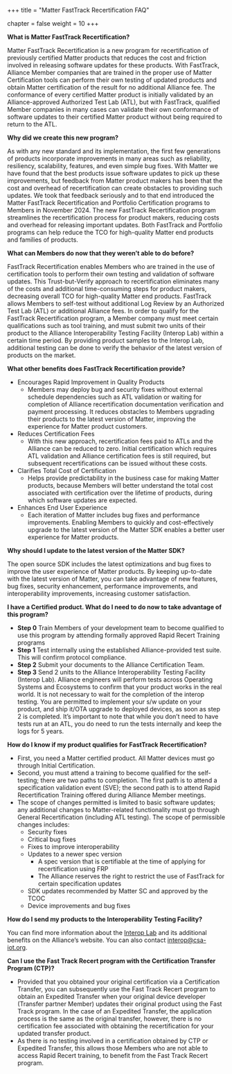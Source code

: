 +++
title = "Matter FastTrack Recertification FAQ"

chapter = false
weight = 10
+++

**What is Matter FastTrack Recertification?**

Matter FastTrack Recertification is a new program for recertification of previously certified Matter products that reduces the cost and friction involved in releasing software updates for these products. With FastTrack, Alliance Member companies that are trained in the proper use of Matter Certification tools can perform their own testing of updated products and obtain Matter certification of the result for no additional Alliance fee. The conformance of every certified Matter product is initially validated by an Alliance-approved Authorized Test Lab (ATL), but with FastTrack, qualified Member companies in many cases can validate their own conformance of software updates to their certified Matter product without being required to return to the ATL.

**Why did we create this new program?**

As with any new standard and its implementation, the first few generations of products incorporate improvements in many areas such as reliability, resiliency, scalability, features, and even simple bug fixes. With Matter we have found that the best products issue software updates to pick up these improvements, but feedback from Matter product makers has been that the cost and overhead of recertification can create obstacles to providing such updates. We took that feedback seriously and to that end introduced the Matter FastTrack Recertification and Portfolio Certification programs to Members in November 2024. The new FastTrack Recertification program streamlines the recertification process for product makers, reducing costs and overhead for releasing important updates. Both FastTrack and Portfolio programs can help reduce the TCO for high-quality Matter end products and families of products. 

**What can Members do now that they weren’t able to do before?**

FastTrack Recertification enables Members who are trained in the use of certification tools to perform their own testing and validation of software updates. This Trust-but-Verify approach to recertification eliminates many of the costs and additional time-consuming steps for product makers, decreasing overall TCO for high-quality Matter end products. 
FastTrack allows Members to self-test without additional Log Review by an Authorized Test Lab (ATL) or additional Alliance fees. In order to qualify for the FastTrack Recertification program, a Member company must meet certain qualifications such as tool training, and must submit two units of their product to the Alliance Interoperability Testing Facility (Interop Lab) within a certain time period. By providing product samples to the Interop Lab, additional testing can be done to verify the behavior of the latest version of products on the market.

**What other benefits does FastTrack Recertification provide?**

* Encourages Rapid Improvement in Quality Products
  * Members may deploy bug and security fixes without external schedule dependencies such as ATL validation or waiting for completion of Alliance recertification documentation verification and payment processing. It reduces obstacles to Members upgrading their products to the latest version of Matter, improving the experience for Matter product customers. 
* Reduces Certification Fees
  * With this new approach, recertification fees paid to ATLs and the Alliance can be reduced to zero. Initial certification which requires ATL validation and Alliance certification fees is still required, but subsequent recertifications can be issued without these costs. 
* Clarifies Total Cost of Certification
  * Helps provide predictability in the business case for making Matter products, because Members will better understand the total cost associated with certification over the lifetime of products, during which software updates are expected.
* Enhances End User Experience
  * Each iteration of Matter includes bug fixes and performance improvements. Enabling Members to quickly and cost-effectively upgrade to the latest version of the Matter SDK enables a better user experience for Matter products. 

**Why should I update to the latest version of the Matter SDK?**

The open source SDK includes the latest optimizations and bug fixes to improve the user experience of Matter products. By keeping up-to-date with the latest version of Matter, you can take advantage of new features, bug fixes, security enhancement, performance improvements, and interoperability improvements, increasing customer satisfaction. 

**I have a Certified product. What do I need to do now to take advantage of this program?**

* **Step 0**  Train Members of your development team to become qualified to use this program by attending formally approved Rapid Recert Training programs
* **Step 1** Test internally using the established Alliance-provided test suite. This will confirm protocol compliance.
* **Step 2** Submit your documents to the Alliance Certification Team. 
* **Step 3** Send 2 units to the Alliance Interoperability Testing Facility (Interop Lab). Alliance engineers will perform tests across Operating Systems and Ecosystems to confirm that your product works in the real world. It is not necessary to wait for the completion of the interop testing. You are permitted to implement your s/w update on your product, and ship it/OTA upgrade to deployed devices, as soon as step 2 is completed.
It’s important to note that while you don’t need to have tests run at an ATL, you do need to run the tests internally and keep the logs for 5 years.


**How do I know if my product qualifies for FastTrack Recertification?**
 
* First, you need a Matter certified product. All Matter devices must go through Initial Certification.
* Second, you must attend a training to become qualified for the self-testing; there are two paths to completion. The first path is to attend a specification validation event (SVE); the second path is to attend Rapid Recertification Training offered during Alliance Member meetings.
* The scope of changes permitted is limited to basic software updates; any additional changes to Matter-related functionality must go through General Recertification (including ATL testing). The scope of permissible changes includes: 
  * Security fixes
  * Critical bug fixes
  * Fixes to improve interoperability
  * Updates to a newer spec version
    * A spec version that is certifiable at the time of applying for recertification using FRP
    * The Alliance reserves the right to restrict the use of FastTrack for certain specification updates
  * SDK updates recommended by Matter SC and approved by the TCOC
  * Device improvements and bug fixes

**How do I send my products to the Interoperability Testing Facility?**

You can find more information about the [Interop Lab](https://csa-iot.org/certification/interop-lab/) and its additional benefits on the Alliance’s website. You can also contact <interop@csa-iot.org>. 

**Can I use the Fast Track Recert program with the Certification Transfer Program (CTP)?**

* Provided that you obtained your original certification via a Certification Transfer, you can subsequently use the Fast Track Recert program to obtain an Expedited Transfer when your original device developer (Transfer partner Member) updates their original product using the Fast Track program. In the case of an Expedited Transfer, the application process is the same as the original transfer, however, there is no certification fee associated with obtaining the recertification for your updated transfer product.  
* As there is no testing involved in a certification obtained by CTP or Expedited Transfer, this allows those Members who are not able to access Rapid Recert training, to benefit from the Fast Track Recert program.

